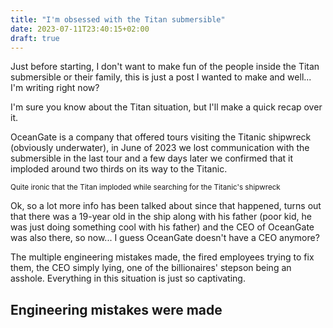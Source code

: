 ```yaml
---
title: "I'm obsessed with the Titan submersible"
date: 2023-07-11T23:40:15+02:00
draft: true
---
```


Just before starting, I don't want to make fun of the people inside the Titan submersible or their family, this is just a post I wanted to make and well... I'm writing right now?

I'm sure you know about the Titan situation, but I'll make a quick recap over it.

OceanGate is a company that offered tours visiting the Titanic shipwreck (obviously underwater), in June of 2023 we lost communication with the submersible in the last tour and a few days later we confirmed that it imploded around two thirds on its way to the Titanic.

<sub>Quite ironic that the Titan imploded while searching for the Titanic's shipwreck</sub>

Ok, so a lot more info has been talked about since that happened, turns out that there was a 19-year old in the ship along with his father (poor kid, he was just doing something cool with his father) and the CEO of OceanGate was also there, so now... I guess OceanGate doesn't have a CEO anymore?

The multiple engineering mistakes made, the fired employees trying to fix them, the CEO simply lying, one of the billionaires' stepson being an asshole. Everything in this situation is just so captivating.

## Engineering mistakes were made

